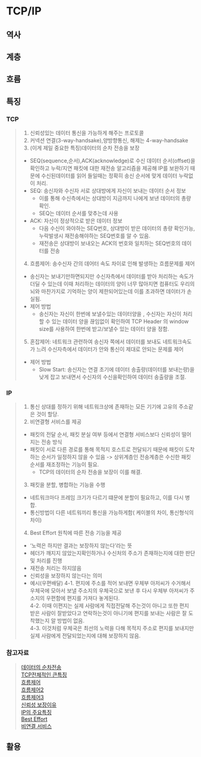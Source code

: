 # TCP/IP
## 역사

## 계층

## 흐름

## 특징
### TCP
> 1. 신뢰성있는 데이터 통신을 가능하게 해주는 프로토콜
> 2. 커넥션 연결(3-way-handsake),양방향통신, 해제는 4-way-handsake
> 3. (이게 제일 중요한 특징)데이터의 순차 전송을 보장
>   * SEQ(sequence,순서),ACK(acknowledge)로 수신 데이터 순서(offset)을 확인하고 누락/지연 패킷에 대한 재전송 알고리즘을 제공해 IP를 보완하기 때문에 수신된데이터를 읽어 들일때는 정확히 송신 순서에 맞게 데이터 누락없이 처리.
>   * SEQ: 송신자와 수신자 서로 상대방에게 자신이 보내는 데이터 순서 정보
>     * 이를 통해 수신측에서는 상대방이 지금까지 나에게 보낸 데이터의 총량 확인. 
>     * SEQ는 데이터 순서를 맞추는데 사용
>   * ACK: 자신이 정상적으로 받은 데이터 정보
>     * 다음 수신이 와야하는 SEQ번호, 상대방이 받은 데이터의 총량 확인가능, 누락발생시 재전송해야하는 SEQ번호를 알 수 있음. 
>     * 재전송은 상대방이 보내오는 ACK의 번호와 일치하는 SEQ번호의 데이터를 전송
> 4. 흐름제어: 송수신자 간의 데어터 속도 차이로 인해 발생하는 흐름문제를 제어
>   * 송신자는 보내기만하면되지만  수신자측에서 데이터를 받아 처리하는 속도가 더딜 수 있는데 이때 처리하는 데이터의 양이 너무 많아지면 컴퓨터도 우리의 뇌와 마찬가지로 기억하는 양이 제한되어있는데 이를 초과하면 데이터가 손실됨.
>   * 제어 방법
>     *  송신자는 자신이 한번에 보낼수있는 데이터양을 , 수신자는 자신이 처리할 수 있는 데이터 양을 끊임없이 확인하여 TCP Header 의 window size를 사용하여 한번에 받고/보낼수 있는 데이터 양을 정함.
> 5. 혼잡제어: 네트워크 관련하여 송신자 쪽에서 데이터를 보내도 네트워크속도가 느려 수신자측에서 데이터가 안와 통신이 제대로 안되는 문제를 제어
>   * 제어 방법
>     * Slow Start: 송신자는 연결 초기에 데이터 송출량(데이터를 보내는량)을 낮게 잡고 보내면서 수신자의 수신을확인하여 데이터 송출량을 조절. 
### IP
> 1. 통신 상대를 정하기 위해 네트워크상에 존재하는 모든 기기에 고유의 주소같은 것이 할당. 
> 2. 비연결형 서비스를 제공
>   * 패킷의 전달 순서, 패킷 분실 여부 등에서 연결형 서비스보다 신뢰성이 떨어지는 전송 방식
>   * 패킷이 서로 다른 경로를 통해 목적지 호스트로 전달되기 때문에 패킷이 도착하는 순서가 일정하지 않을 수 있음 -> 상위계층인 전송계층은 수신한 패킷 순서를 재조정하는 기능이 필요.
>     * TCP의 데이터의 순차 전송을 보장이 이를 해결.
> 3. 패킷을 분할, 병합하는 기능을 수행
>   * 네트워크마다 프레임 크기가 다르기 떄문에 분할이 필요하고, 이를 다시 병합.
>   * 통신방법이 다른 네트워끼리 통신을 가능하게함( 케이블의 차이, 통신형식의 차이)
> 4. Best Effort 원칙에 따른 전송 기능을 제공
>   * ‘노력은 하지만 결과는 보장하지 않는다’라는 뜻
>   * 헤더가 깨지지 않았는지확인하거나 수신처의 주소가 존재하는지에 대한 판단 및 처리를 진행
>   * 재전송 처리는 하지않음
>   * 신뢰성을 보장하지 않는다는 의미
>   * 예시(우편배달)
>     4-1. 편지에 주소를 적어 보내면 우체부 아저씨가 수거해서 우체국에 모아서 보낼 주소지의 우체국으로 보낸 후 다시 우체부 아저씨가 주소지의 우편함에 편지를 가져다 놓게된다.    
>     4-2. 이때 이편지는 실제 사람에게 직접전달해 주는것이 아니고 또한 편지 받은 사람이 잘받았다고 연락하는것이 아니기에 편지를 보내는 사람은 잘 도착했는지 알 방법이 없음.   
>     4-3. 이것처럼 우체국은 최선의 노력을 다해 목적지 주소로 편지를 보내지만 실제 사람에게 전달되었는지에 대해 보장하지 않음.   

### 참고자료
> [데이터의 순차전송](https://sw-test.tistory.com/17)   
> [TCP전체적인 큰특징](https://www.youtube.com/watch?v=ikDVGYp5dhg)   
> [흐름제어](https://aws-hyoh.tistory.com/entry/TCPIP-쉽게-이해하기)   
> [흐름제어2](https://velog.io/@qjatn1009/TCP와-UDP)   
> [흐름제어3](https://roka88.dev/114)   
> [신뢰성 보장이유](https://github.com/lunchScreen/Interview_Questions/issues/97)   
> [IP의 주요특징](https://velog.io/@kpl5672/ip-프로토콜의-이해)   
> [Best Effort](https://whatchang.tistory.com/32)   
> [비연결 서비스](https://m.blog.naver.com/PostView.naver?isHttpsRedirect=true&blogId=jk130694&logNo=220731561157)   
## 활용

